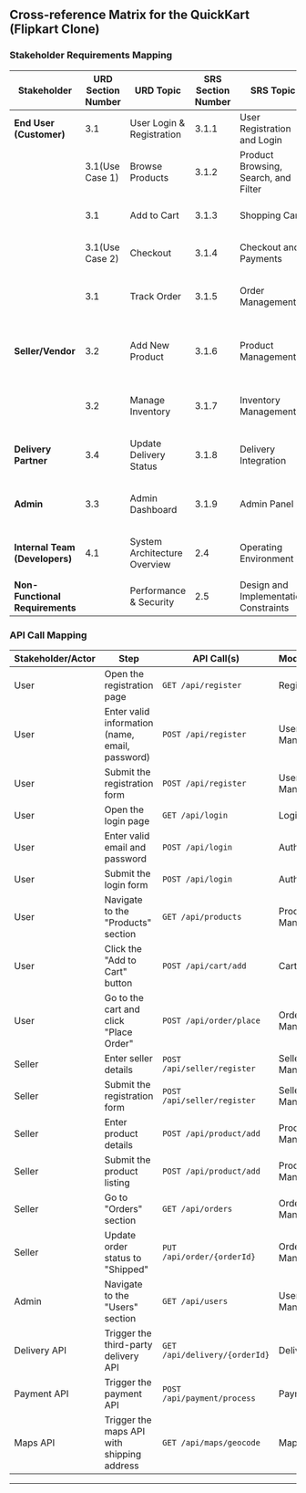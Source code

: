 ## **Cross-reference Matrix** for the **QuickKart (Flipkart Clone)**

### Stakeholder Requirements Mapping

| **Stakeholder**             | **URD Section Number** | **URD Topic**             | **SRS Section Number** | **SRS Topic**               | **Architecture Section** | **Architecture Topic**           | **Design Section Number** | **Design Topic**                 | **Test Section Number** | **Test Topics**                        |
|-----------------------------|------------------------|---------------------------|------------------------|-----------------------------|--------------------------|----------------------------------|----------------------------|-----------------------------------|------------------------|---------------------------------------|
| **End User (Customer)**      | 3.1                    | User Login & Registration  | 3.1.1                  | User Registration and Login  | 1                        | Authentication Service            | 4.2.2                      | Authentication Service             | TC-REG-001              | Validate user registration functionality. |
|                             | 3.1(Use Case 1)                    | Browse Products            | 3.1.2                  | Product Browsing, Search, and Filter | 1                        | Product Catalog Service           | 4.2.3                      | Product Catalog Service            | TC-PRODUCTS-003         | Validate product listing display.     |
|                             | 3.1                    | Add to Cart                | 3.1.3                  | Shopping Cart                | 1                        | Shopping Cart Service             | 4.1.1                      | Shopping Cart and Wishlist          | TC-CART-004             | Validate add/remove from cart.        |
|                             | 3.1(Use Case 2)                    | Checkout                   | 3.1.4                  | Checkout and Payments        | 1                        | Payment Integration               | 4.2.5                      | Payment Service                    | TC-ORDER-005            | Validate checkout flow.              |
|                             | 3.1                    | Track Order                | 3.1.5                  | Order Management             | 1                        | Order Management Service          | 4.2.4                      | Order Management Service           | TC-TRACK-005            | Validate order tracking functionality. |
| **Seller/Vendor**            | 3.2                    | Add New Product            | 3.1.6                  | Product Management           | 1                        | Product Catalog Service           | 4.2.3                      | Product Management                 | TC-SELLER-ADD-PRODUCT-007 | Validate product upload process.     |
|                             | 3.2                    | Manage Inventory           | 3.1.7                  | Inventory Management         | 1                        | Inventory Management Service      | 4.2.3                      | Product Management                 | TC-SELLER-MANAGE-ORDER-008 | Validate inventory updates.          |
| **Delivery Partner**         | 3.4                    | Update Delivery Status     | 3.1.8                  | Delivery Integration         | 1                        | Delivery API Integration          | 4.2.4                      | Order Management Service           | TC-DELIVERY-010         | Validate delivery status updates.    |
| **Admin**                    | 3.3                    | Admin Dashboard            | 3.1.9                  | Admin Panel                  | 1                        | Admin Services                    | 4.2.2                      | Admin Dashboard                    | TC-ADMIN-MANAGE-USERS-009 | Validate admin dashboard functionality. |
| **Internal Team (Developers)** | 4.1                    | System Architecture Overview | 2.4                    | Operating Environment        | 1                        | Backend Service Architecture      | 4.2.1                      | API Gateway                        | TC-ARCH-010             | Validate system architecture integration. |
| **Non-Functional Requirements** |                        | Performance & Security     | 2.5                    | Design and Implementation Constraints | 1                        | Load Balancer & Security Measures | 7.1                        | Performance                        | TC-NFR-011             | Test system performance & security.  |

### API Call Mapping

| **Stakeholder/Actor**   | **Step**                                     | **API Call(s)**                | **Module/Service**         |
|-------------------------|----------------------------------------------|--------------------------------|----------------------------|
| User                    | Open the registration page                   | `GET /api/register`            | Registration               |
| User                    | Enter valid information (name, email, password) | `POST /api/register`           | User Management            |
| User                    | Submit the registration form                 | `POST /api/register`           | User Management            |
| User                    | Open the login page                          | `GET /api/login`               | Login                      |
| User                    | Enter valid email and password               | `POST /api/login`              | Authentication             |
| User                    | Submit the login form                        | `POST /api/login`              | Authentication             |
| User                    | Navigate to the "Products" section           | `GET /api/products`            | Product Management         |
| User                    | Click the "Add to Cart" button               | `POST /api/cart/add`           | Cart                       |
| User                    | Go to the cart and click "Place Order"       | `POST /api/order/place`        | Order Management           |
| Seller                  | Enter seller details                         | `POST /api/seller/register`    | Seller Management          |
| Seller                  | Submit the registration form                 | `POST /api/seller/register`    | Seller Management          |
| Seller                  | Enter product details                        | `POST /api/product/add`        | Product Management         |
| Seller                  | Submit the product listing                   | `POST /api/product/add`        | Product Management         |
| Seller                  | Go to "Orders" section                       | `GET /api/orders`              | Order Management           |
| Seller                  | Update order status to "Shipped"             | `PUT /api/order/{orderId}`     | Order Management           |
| Admin                   | Navigate to the "Users" section              | `GET /api/users`               | User Management            |
| Delivery API            | Trigger the third-party delivery API         | `GET /api/delivery/{orderId}`  | Delivery API               |
| Payment API             | Trigger the payment API                     | `POST /api/payment/process`    | Payment API                |
| Maps API                | Trigger the maps API with shipping address   | `GET /api/maps/geocode`        | Maps API                   |

---